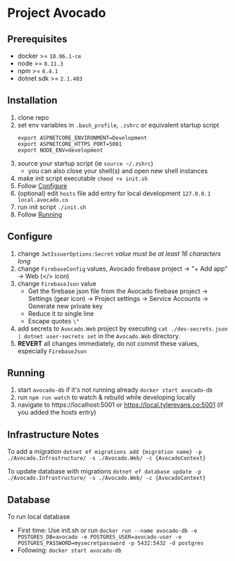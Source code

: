 # Project Avocado

## Prerequisites

- docker >= `18.06.1-ce`
- node >= `8.11.3`
- npm >= `6.4.1`
- dotnet sdk >= `2.1.403`

## Installation

1. clone repo
2. set env variables in `.bash_profile`, `.zshrc` or equivalent startup script
   ```
   export ASPNETCORE_ENVIRONMENT=Development
   export ASPNETCORE_HTTPS_PORT=5001
   export NODE_ENV=development
   ```
3. source your startup script (ie `source ~/.zshrc`)
   - you can also close your shell(s) and open new shell instances
4. make init script executable `chmod +x init.sh`
5. Follow [Configure](#Configure)
6. (optional) edit `hosts` file add entry for local development `127.0.0.1 local.avocado.co`
7. run init script `./init.sh`
8. Follow [Running](#Running)

## Configure

1. change `JwtIssuerOptions:Secret` _value must be at least 16 characters long_
2. change `FirebaseConfig` values, Avocado firebase project -> "+ Add app" -> Web (</> icon)
3. change `FirebaseJson` value
   - Get the firebase json file from the Avocado firebase project -> Settings (gear icon) -> Project settings -> Service Accounts -> Generate new private key
   - Reduce it to single line
   - Escape quotes `\"`
4. add secrets to `Avocado.Web` project by executing `cat ./dev-secrets.json | dotnet user-secrets set` in the `Avocado.Web` directory.
5. **REVERT** all changes immediately, do not commit these values, especially `FirebaseJson`

## Running

1. start `avocado-db` if it's not running already `docker start avocado-db`
2. run `npm run watch` to watch & rebuild while developing locally
3. navigate to https://localhost:5001 or https://local.tylerevans.co:5001 (if you added the hosts entry)

## Infrastructure Notes

To add a migration `dotnet ef migrations add {migration name} -p ./Avocado.Infrastructure/ -s ./Avocado.Web/ -c {AvocadoContext}`

To update database with migrations `dotnet ef database update -p ./Avocado.Infrastructure/ -s ./Avocado.Web/ -c {AvocadoContext}`

## Database

To run local database

- First time: Use init.sh or run `docker run --name avocado-db -e POSTGRES_DB=avocado -e POSTGRES_USER=avocado-user -e POSTGRES_PASSWORD=mysecretpassword -p 5432:5432 -d postgres`
- Following: `docker start avocado-db`
